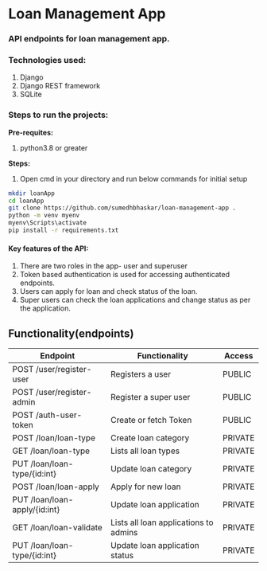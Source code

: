 # Loan Management App

### API endpoints for loan management app.

### Technologies used:
1. Django
2. Django REST framework
3. SQLite

### Steps to run the projects:

**Pre-requites:**
1. python3.8 or greater


**Steps:**


1. Open cmd in your directory and run below commands for initial setup

```sh
mkdir loanApp
cd loanApp
git clone https://github.com/sumedhbhaskar/loan-management-app .
python -m venv myenv
myenv\Scripts\activate
pip install -r requirements.txt
```

#### Key features of the API:
1. There are two roles in the app- user and superuser
2. Token based authentication is used for accessing authenticated endpoints.
3. Users can apply for loan and check status of the loan.
4. Super users can check the loan applications and change status as per the application.


## Functionality(endpoints)
Endpoint | Functionality| Access
------------ | ------------- | ------------- 
POST /user/register-user | Registers a user | PUBLIC
POST /user/register-admin | Register a super user | PUBLIC
POST /auth-user-token | Create or fetch Token | PUBLIC
POST /loan/loan-type | Create loan category | PRIVATE
GET /loan/loan-type | Lists all loan types | PRIVATE
PUT /loan/loan-type/{id:int} | Update loan category | PRIVATE
POST /loan/loan-apply | Apply for new loan | PRIVATE
PUT /loan/loan-apply/{id:int} | Update loan application | PRIVATE
GET /loan/loan-validate | Lists all loan applications to admins | PRIVATE
PUT /loan/loan-type/{id:int} | Update loan application status | PRIVATE





